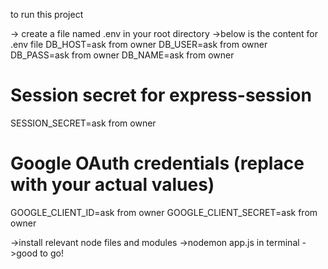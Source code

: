 to run this project

-> create a file named .env in your root directory
->below is the content for .env file
DB_HOST=ask from owner
DB_USER=ask from owner
DB_PASS=ask from owner
DB_NAME=ask from owner

# Session secret for express-session
SESSION_SECRET=ask from owner

# Google OAuth credentials (replace with your actual values)
GOOGLE_CLIENT_ID=ask from owner
GOOGLE_CLIENT_SECRET=ask from owner


->install relevant node files and modules
->nodemon app.js in terminal
->good to go!
